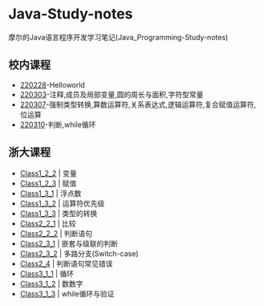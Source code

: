# Java-Study-notes
摩尔的Java语言程序开发学习笔记(Java_Programming-Study-notes)

## 校内课程
* [220228](https://github.com/mole9630/Java-Study-notes/tree/main/%E6%A0%A1%E5%86%85%E8%AF%BE%E7%A8%8B/220228-Helloworld)-Helloworld
* [220303](https://github.com/mole9630/Java-Study-notes/tree/main/%E6%A0%A1%E5%86%85%E8%AF%BE%E7%A8%8B/220303-%E6%B3%A8%E9%87%8A%2C%E6%88%90%E5%91%98%E5%8F%8A%E5%B1%80%E9%83%A8%E5%8F%98%E9%87%8F%2C%E5%9C%86%E7%9A%84%E5%91%A8%E9%95%BF%E4%B8%8E%E9%9D%A2%E7%A7%AF%2C%E5%AD%97%E7%AC%A6%E5%9E%8B%E5%B8%B8%E9%87%8F/charpter2)-注释,成员及局部变量,圆的周长与面积,字符型常量
* [220307](https://github.com/mole9630/Java-Study-notes/tree/main/%E6%A0%A1%E5%86%85%E8%AF%BE%E7%A8%8B/220307)-强制类型转换,算数运算符,关系表达式,逻辑运算符,复合赋值运算符,位运算
* [220310](https://github.com/mole9630/Java-Study-notes/tree/main/%E6%A0%A1%E5%86%85%E8%AF%BE%E7%A8%8B/220310)-判断,while循环

## 浙大课程
* [Class1_2_2](https://github.com/mole9630/Java-Study-notes/blob/main/%E6%B5%99%E5%A4%A7%E8%AF%BE%E7%A8%8B/Class1-%E8%AE%A1%E7%AE%97/class1_2_2.java) | 变量
* [Class1_2_3](https://github.com/mole9630/Java-Study-notes/blob/main/%E6%B5%99%E5%A4%A7%E8%AF%BE%E7%A8%8B/Class1-%E8%AE%A1%E7%AE%97/class1_2_3.java) | 赋值
* [Class1_3_1](https://github.com/mole9630/Java-Study-notes/blob/main/%E6%B5%99%E5%A4%A7%E8%AF%BE%E7%A8%8B/Class1-%E8%AE%A1%E7%AE%97/class1_3_1.java) | 浮点数
* [Class1_3_2](https://github.com/mole9630/Java-Study-notes/blob/main/%E6%B5%99%E5%A4%A7%E8%AF%BE%E7%A8%8B/Class1-%E8%AE%A1%E7%AE%97/Class1_3_2.java) | 运算符优先级
* [Class1_3_3](https://github.com/mole9630/Java-Study-notes/blob/main/%E6%B5%99%E5%A4%A7%E8%AF%BE%E7%A8%8B/Class1-%E8%AE%A1%E7%AE%97/Class1_3_3.java) | 类型的转换
* [Class2_2_1](https://github.com/mole9630/Java-Study-notes/blob/main/%E6%B5%99%E5%A4%A7%E8%AF%BE%E7%A8%8B/Class2-%E5%88%A4%E6%96%AD/Class2_2_1.java) | 比较
* [Class2_2_2](https://github.com/mole9630/Java-Study-notes/blob/main/%E6%B5%99%E5%A4%A7%E8%AF%BE%E7%A8%8B/Class2-%E5%88%A4%E6%96%AD/Class2_2_2.java) | 判断语句
* [Class2_3_1](https://github.com/mole9630/Java-Study-notes/blob/main/%E6%B5%99%E5%A4%A7%E8%AF%BE%E7%A8%8B/Class2-%E5%88%A4%E6%96%AD/Class2_3_1.java) | 嵌套与级联的判断
* [Class2_3_2](https://github.com/mole9630/Java-Study-notes/blob/main/%E6%B5%99%E5%A4%A7%E8%AF%BE%E7%A8%8B/Class2-%E5%88%A4%E6%96%AD/Class2_3_2.java) | 多路分支(Switch-case)
* [Class2_4](https://github.com/mole9630/Java-Study-notes/blob/main/%E6%B5%99%E5%A4%A7%E8%AF%BE%E7%A8%8B/Class2-%E5%88%A4%E6%96%AD/Class2_4.java) | 判断语句常见错误
* [Class3_1_1](https://github.com/mole9630/Java-Study-notes/blob/main/%E6%B5%99%E5%A4%A7%E8%AF%BE%E7%A8%8B/Class3-%E5%BE%AA%E7%8E%AF/Class3_1_1.java) | 循环
* [Class3_1_2](https://github.com/mole9630/Java-Study-notes/blob/main/%E6%B5%99%E5%A4%A7%E8%AF%BE%E7%A8%8B/Class3-%E5%BE%AA%E7%8E%AF/Class3_1_2.java) | 数数字
* [Class3_1_3](https://github.com/mole9630/Java-Study-notes/blob/main/%E6%B5%99%E5%A4%A7%E8%AF%BE%E7%A8%8B/Class3-%E5%BE%AA%E7%8E%AF/Class3_1_3.java) | while循环与验证
